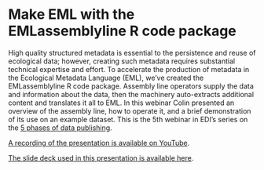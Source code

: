 # Make EML with the EMLassemblyline R code package

High quality structured metadata is essential to the persistence and reuse of ecological data; however, creating such metadata requires substantial technical expertise and effort. To accelerate the production of metadata in the Ecological Metadata Language (EML), we’ve created the EMLassemblyline R code package. Assembly line operators supply the data and information about the data, then the machinery auto-extracts additional content and translates it all to EML. In this webinar Colin presented an overview of the assembly line, how to operate it, and a brief demonstration of its use on an example dataset. This is the 5th webinar in EDI’s series on the [5 phases of data publishing](https://environmentaldatainitiative.org/resources/five-phases-of-data-publishing/).

[A recording of the presentation is available on YouTube](https://www.youtube.com/watch?v=qYCF7H7oOk8&feature=youtu.be).

[The slide deck used in this presentation is available here](https://cdn.rawgit.com/EDIorg/tutorials/69082ada/make_eml_with_the_EMLassemblyline/slide_deck.pdf).
